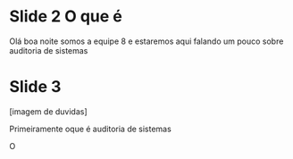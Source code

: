 # Slide 2 O que é

Olá boa noite somos a equipe 8 e estaremos aqui falando um pouco sobre auditoria de sistemas

# Slide 3

[imagem de duvidas]

Primeiramente oque é auditoria de sistemas

O
